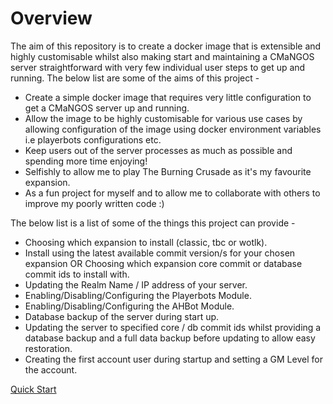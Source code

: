 # Overview

The aim of this repository is to create a docker image that is extensible and highly customisable whilst also making start and maintaining a CMaNGOS server straightforward with very few individual user steps to get up and running. The below list are some of the aims of this project -

- Create a simple docker image that requires very little configuration to get a CMaNGOS server up and running.
- Allow the image to be highly customisable for various use cases by allowing configuration of the image using docker environment variables i.e playerbots configurations etc.
- Keep users out of the server processes as much as possible and spending more time enjoying!
- Selfishly to allow me to play The Burning Crusade as it's my favourite expansion.
- As a fun project for myself and to allow me to collaborate with others to improve my poorly written code :)

The below list is a list of some of the things this project can provide -

- Choosing which expansion to install (classic, tbc or wotlk).
- Install using the latest available commit version/s for your chosen expansion OR Choosing which expansion core commit or database commit ids to install with.
- Updating the Realm Name / IP address of your server.
- Enabling/Disabling/Configuring the Playerbots Module.
- Enabling/Disabling/Configuring the AHBot Module.
- Database backup of the server during start up.
- Updating the server to specified core / db commit ids whilst providing a database backup and a full data backup before updating to allow easy restoration.
- Creating the first account user during startup and setting a GM Level for the account.

[Quick Start]((https://github.com/beirbones/cmangos-in-docker/wiki/Quick-Start))
